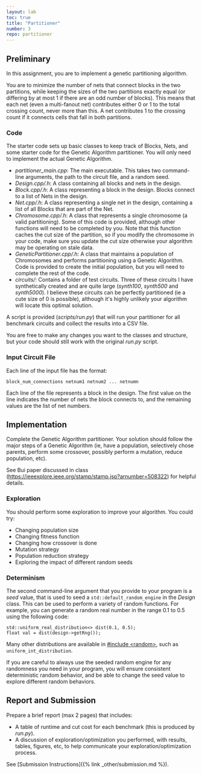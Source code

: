 ```yaml
---
layout: lab
toc: true
title: "Partitioner"
number: 3
repo: partitioner
---
```


## Preliminary

In this assignment, you are to implement a genetic partitioning algorithm.

You are to minimize the number of nets that connect blocks in the two partitions, while keeping the
sizes of the two partitions exactly equal (or differing by at most 1 if there are an odd number of blocks). This
means that each net (even a multi-fanout net) contributes either 0 or 1 to the total crossing count, never
more than this. A net contributes 1 to the crossing count if it connects cells that fall in both partitions.

### Code 

The starter code sets up basic classes to keep track of Blocks, Nets, and some starter code for the Genetic Algorithm partitioner. You will only need to implement the actual Genetic Algorithm.

  * *partitioner_main.cpp*: The main executable.  This takes two command-line arguments, the path to the circuit file, and a random seed.	
  * *Design.cpp/.h*: A class containing all blocks and nets in the design.  
  * *Block.cpp/.h*: A class representing a block in the design.  Blocks connect to a list of Nets in the design.
  * *Net.cpp/.h*: A class representing a single net in the design, containing a list of all Blocks that are part of the Net.	
  * *Chromosome.cpp/.h*: A class that represents a single chromosome (a valid partitioning).  Some of this code is provided, although other functions will need to be completed by you.  Note that this function caches the cut size of the partition, so if you modify the chromosome in your code, make sure you update the cut size otherwise your algorithm may be operating on stale data.
  * *GeneticPartitioner.cpp/.h*: A class that maintains a population of Chromosomes and performs partitioning using a Genetic Algorithm.  Code is provided to create the initial population, but you will need to complete the rest of the code.
  * *circuits/*: Contains a folder of test circuits.  Three of these circuits I have synthetically created and are quite large (*synth100*, *synth500* and *synth5000*).  I believe these circuits can be perfectly partitioned (ie a cute size of 0 is possible), although it's highly unlikely your algorithm will locate this optimal solution.

A script is provided (*scripts/run.py*) that will run your partitioner for all benchmark circuits and collect the results into a CSV file.

You are free to make any changes you want to the classes and structure, but your code should still work with the original *run.py* script.

### Input Circuit File
Each line of the input file has the format:

    block_num_connections netnum1 netnum2 ... netnumn

Each line of the file represents a block in the design. The first value on the line indicates the number of nets the block connects to, and the remaining values are the list of net numbers.

## Implementation

Complete the Genetic Algorithm partitioner.  Your solution should follow the major steps of a Genetic Algorithm (ie, have a population, selectively chose parents, perform some crossover, possibly perform a mutation, reduce population, etc).

See Bui paper discussed in class (<https://ieeexplore.ieee.org/stamp/stamp.jsp?arnumber=508322>) for helpful details.

### Exploration

You should perform some exploration to improve your algorithm.  You could try:
  * Changing population size
  * Changing fitness function
  * Changing how crossover is done
  * Mutation strategy
  * Population reduction strategy
  * Exploring the impact of different random seeds

### Determinism

The second command-line argument that you provide to your program is a *seed* value, that is used to seed a `std::default_random_engine` in the  *Design* class.  This can be used to perform a variety of random functions.  For example, you can generate a random real number in the range 0.1 to 0.5 using the following code:

    std::uniform_real_distribution<> dist(0.1, 0.5);
    float val = dist(design->getRng());

Many other distributions are available in [#include \<random\>](https://en.cppreference.com/w/cpp/numeric/random), such as `uniform_int_distribution`.

If you are careful to always use the seeded random engine for any randomness you need in your program, you will ensure consistent deterministic random behavior, and be able to change the seed value to explore different random behaviors.


## Report and Submission

Prepare a brief report (max 2 pages) that includes:
  * A table of runtime and cut cost for each benchmark (this is produced by *run.py*).
  * A discussion of exploration/optimization you performed, with results, tables, figures, etc, to help communicate your exploration/optimization process.

See [Submission Instructions]({% link _other/submission.md  %}).
